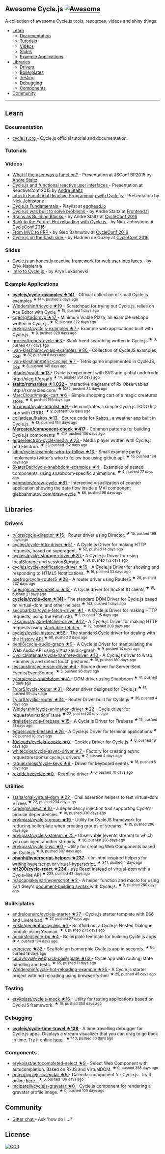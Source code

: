 <h2>
 Awesome Cycle.js
 <a href="https://github.com/sindresorhus/awesome">
  <img alt="Awesome" src="https://cdn.rawgit.com/sindresorhus/awesome/d7305f38d29fed78fa85652e3a63e154dd8e8829/media/badge.svg"/>
 </a>
</h2>
<p>
 A collection of awesome Cycle.js tools, resources, videos and shiny things.
</p>
<ul>
 <li>
  <a href="#learn">
   Learn
  </a>
  <ul>
   <li>
    <a href="#documentation">
     Documentation
    </a>
   </li>
   <li>
    <a href="#tutorials">
     Tutorials
    </a>
   </li>
   <li>
    <a href="#videos">
     Videos
    </a>
   </li>
   <li>
    <a href="#slides">
     Slides
    </a>
   </li>
   <li>
    <a href="#example-applications">
     Example Applications
    </a>
   </li>
  </ul>
 </li>
 <li>
  <a href="#libraries">
   Libraries
  </a>
  <ul>
   <li>
    <a href="#drivers">
     Drivers
    </a>
   </li>
   <li>
    <a href="#boilerplates">
     Boilerplates
    </a>
   </li>
   <li>
    <a href="#testing">
     Testing
    </a>
   </li>
   <li>
    <a href="#debugging">
     Debugging
    </a>
   </li>
   <li>
    <a href="#components">
     Components
    </a>
   </li>
  </ul>
 </li>
 <li>
  <a href="#community">
   Community
  </a>
 </li>
</ul>
<hr/>
<h2>
 Learn
</h2>
<h3>
 Documentation
</h3>
<ul>
 <li>
  <a href="http://cycle.js.org/">
   cycle.js.org
  </a>
  - Cycle.js official tutorial and documentation.
 </li>
</ul>
<h3>
 Tutorials
</h3>
<h3>
 Videos
</h3>
<ul>
 <li>
  <a href="https://www.youtube.com/watch?v=1zj7M1LnJV4">
   What if the user was a function?
  </a>
  - Presentation at JSConf BP2015 by
  <a href="https://twitter.com/andrestaltz">
   Andre Staltz
  </a>
 </li>
 <li>
  <a href="https://www.youtube.com/watch?v=uNZnftSksYg">
   Cycle.js and functional reactive user interfaces
  </a>
  - Presentation at ReactiveConf 2015 by
  <a href="http://twitter.com/andrestaltz">
   Andre Staltz
  </a>
 </li>
 <li>
  <a href="https://www.youtube.com/watch?v=6_ETUyh0tns">
   Intro to Functional Reactive Programming with Cycle.js
  </a>
  - Presentation by
  <a href="https://twitter.com/widdnz">
   Nick Johnstone
  </a>
 </li>
 <li>
  <a href="https://egghead.io/series/cycle-js-fundamentals">
   Cycle.js Fundamentals
  </a>
  - Playlist at
  <a href="https://egghead.io">
   egghead.io
  </a>
 </li>
 <li>
  <a href="https://www.youtube.com/watch?v=Rj8ZTRVka4E">
   Cycle.js was built to solve problems
  </a>
  - by Andre Staltz at
  <a href="http://frontend.fi/">
   Frontend.fi
  </a>
 </li>
 <li>
  <a href="https://www.youtube.com/watch?v=1ToJ7cxb1R8">
   Brains as Building Blocks
  </a>
  - by Andre Staltz at
  <a href="http://cycleconf.com/">
   CycleConf 2016
  </a>
 </li>
 <li>
  <a href="https://www.youtube.com/watch?v=rbrnyC5fXMM">
   Back to the Future, Hot reloading with Cycle.js
  </a>
  - by Nick Johnstone at
  <a href="http://cycleconf.com/">
   CycleConf 2016
  </a>
 </li>
 <li>
  <a href="https://www.youtube.com/watch?v=-PCq4pXaDZw">
   From MVC to FRP
  </a>
  - by Gleb Bahmutov at
  <a href="http://cycleconf.com/">
   CycleConf 2016
  </a>
 </li>
 <li>
  <a href="https://www.youtube.com/watch?v=Rx5N99TQ52g">
   Cycle.js on the bash side
  </a>
  - by Hadrien de Cuzey at
  <a href="http://cycleconf.com/">
   CycleConf 2016
  </a>
 </li>
</ul>
<h3>
 Slides
</h3>
<ul>
 <li>
  <a href="http://slides.com/erykpiast/cycle">
   Cycle.js an honestly reactive framework for web user interfaces
  </a>
  - by Eryk Napierała
 </li>
 <li>
  <a href="http://www.slideshare.net/aryelukashevski/cyclejs-introduction">
   Intro to Cycle.js
  </a>
  - by Arye Lukashevki
 </li>
</ul>
<h3>
 Example Applications
</h3>
<ul>
 <li>
  <a href="https://github.com/cyclejs/examples">
   <strong>
    cyclejs/cycle-examples ★141
   </strong>
  </a>
  - Official collection of small Cycle.js examples
  <sup>
   &#9733 144, pushed 2 days ago
  </sup>
 </li>
 <li>
  <a href="https://github.com/Widdershin/tricycle">
   Widdershin/tricycle ★19
  </a>
  - Scratchpad for trying out Cycle.js, relies on Ace Editor with Cycle
  <sup>
   &#9733 19, pushed 1 days ago
  </sup>
 </li>
 <li>
  <a href="https://github.com/cgeorg/todomvp">
   cgeorg/todomvp ★17
  </a>
  - Minimum Viable Pizza, an example webapp written in Cycle.js
  <sup>
   &#9733 17, pushed 322 days ago
  </sup>
 </li>
 <li>
  <a href="https://github.com/erykpiast/cyclejs-examples">
   erykpiast/cyclejs-examples ★7
  </a>
  - Example web applications built with Cycle.js.
  <sup>
   &#9733 8, pushed 328 days ago
  </sup>
 </li>
 <li>
  <a href="https://github.com/grozen/trends-cycle">
   grozen/trends-cycle ★3
  </a>
  - Slack trend searching written in Cycle.js
  <sup>
   &#9733 3, pushed 477 days ago
  </sup>
 </li>
 <li>
  <a href="https://github.com/ivan-kleshnin/cyclejs-examples">
   ivan-kleshnin/cyclejs-examples ★86
  </a>
  - Collection of CycleJS examples, ES6.
  <sup>
   &#9733 87, pushed 6 days ago
  </sup>
 </li>
 <li>
  <a href="https://github.com/ivan-kleshnin/tetris-game">
   ivan-kleshnin/tetris-cyclejs ★7
  </a>
  - Tetris game implemented in CycleJS, ES6
  <sup>
   &#9733 8, pushed 145 days ago
  </sup>
 </li>
 <li>
  <a href="https://github.com/phadej/graafi">
   phadej/graafi ★13
  </a>
  - Cycle.js experiment with SVG and global undo/redo
http://oleg.fi/graafi/
  <sup>
   &#9733 14, pushed 351 days ago
  </sup>
 </li>
 <li>
  <a href="https://github.com/staltz/rxmarbles">
   <strong>
    staltz/rxmarbles ★1,022
   </strong>
  </a>
  - Interactive diagrams of Rx Observables http://rxmarbles.com/
  <sup>
   &#9733 1052, pushed 34 days ago
  </sup>
 </li>
 <li>
  <a href="https://github.com/MarcCloud/magic-cart">
   MarcCloud/magic-cart ★6
  </a>
  - Simple shopping cart of a magic creatures store.
  <sup>
   &#9733 6, pushed 199 days ago
  </sup>
 </li>
 <li>
  <a href="https://github.com/foxdonut/cycle-todolist">
   foxdonut/cycle-todolist ★9
  </a>
  - demonstrates a simple Cycle.js TODO list app with CRUD.
  <sup>
   &#9733 9, pushed 186 days ago
  </sup>
 </li>
 <li>
  <a href="https://github.com/collardeau/kairos">
   collardeau/kairos ★13
  </a>
  - Source code for
  <a href="http://my-kairos.herokuapp.com/">
   Kairos
  </a>
  , a weather app built in Cycle.js.
  <sup>
   &#9733 13, pushed 194 days ago
  </sup>
 </li>
 <li>
  <a href="https://github.com/Mercateo/component-check">
   <strong>
    Mercateo/component-check ★417
   </strong>
  </a>
  - Common patterns for building Cycle.js components
  <sup>
   &#9733 419, pushed 106 days ago
  </sup>
 </li>
 <li>
  <a href="https://github.com/edge/electron-cycle-media">
   edge/electron-cycle-media ★23
  </a>
  - Media player written with Cycle.js and Electron.
  <sup>
   &#9733 23, pushed 152 days ago
  </sup>
 </li>
 <li>
  <a href="https://github.com/kibin/cycle-example-who-to-follow">
   kibin/cycle-example-who-to-follow ★16
  </a>
  - Small example partly implements twitter’s who to follow box using github api.
  <sup>
   &#9733 16, pushed 134 days ago
  </sup>
 </li>
 <li>
  <a href="https://github.com/SkaterDad/cycle-snabbdom-examples">
   SkaterDad/cycle-snabbdom-examples ★4
  </a>
  - Examples of nested components, using snabbdom-specific animations.
  <sup>
   &#9733 4, pushed 77 days ago
  </sup>
 </li>
 <li>
  <a href="https://github.com/bahmutov/draw-cycle">
   bahmutov/draw-cycle ★81
  </a>
  - Interactive visualization of counter application showing the data flow inside a MVI component
  <a href="https://glebbahmutov.com/draw-cycle/">
   glebbahmutov.com/draw-cycle
  </a>
  <sup>
   &#9733 86, pushed 98 days ago
  </sup>
 </li>
</ul>
<h2>
 Libraries
</h2>
<h3>
 Drivers
</h3>
<ul>
 <li>
  <a href="https://github.com/TylorS/cycle-director">
   tylors/cycle-director ★15
  </a>
  - Router driver using Director.
  <sup>
   &#9733 15, pushed 199 days ago
  </sup>
 </li>
 <li>
  <a href="https://github.com/cyclejs/http">
   cyclejs/cycle-http-driver ★51
  </a>
  - A Cycle.js Driver for making HTTP requests, based on superagent.
  <sup>
   &#9733 52, pushed 14 days ago
  </sup>
 </li>
 <li>
  <a href="https://github.com/cyclejs/cycle-storage-driver">
   cyclejs/cycle-storage-driver ★20
  </a>
  - A Cycle.js Driver for using localStorage and sessionStorage.
  <sup>
   &#9733 21, pushed 152 days ago
  </sup>
 </li>
 <li>
  <a href="https://github.com/cyclejs/cycle-notification-driver">
   cyclejs/cycle-notification-driver ★15
  </a>
  - A Cycle.js Driver for showing and responding to HTML5 Notifications.
  <sup>
   &#9733 16, pushed 33 days ago
  </sup>
 </li>
 <li>
  <a href="https://github.com/axefrog/cycle-router5">
   axefrog/cycle-router5 ★28
  </a>
  - A router driver using Router5
  <sup>
   &#9733 28, pushed 237 days ago
  </sup>
 </li>
 <li>
  <a href="https://github.com/cgeorg/cycle-socket.io">
   cgeorg/cycle-socket.io ★15
  </a>
  - A Cycle driver for Socket.IO clients
  <sup>
   &#9733 15, pushed 21 days ago
  </sup>
 </li>
 <li>
  <a href="https://github.com/cyclejs/dom">
   <strong>
    cyclejs/cycle-dom ★141
   </strong>
  </a>
  - The standard DOM Driver for Cycle.js based on virtual-dom, and other helpers
  <sup>
   &#9733 143, pushed 1 days ago
  </sup>
 </li>
 <li>
  <a href="https://github.com/secobarbital/cycle-fetch-driver">
   secobarbital/cycle-fetch-driver ★1
  </a>
  - A Cycle.js Driver for making HTTP requests, using the Fetch API.
  <sup>
   &#9733 1, pushed 195 days ago
  </sup>
 </li>
 <li>
  <a href="https://github.com/r7kamura/cycle-fetcher-driver">
   r7kamura/cycle-fetcher-driver ★12
  </a>
  - A Cycle.js Driver for making HTTP requests using
  <a href="https://github.com/r7kamura/stackable-fetcher">
   stackable-fetcher
  </a>
  .
  <sup>
   &#9733 12, pushed 208 days ago
  </sup>
 </li>
 <li>
  <a href="https://github.com/cyclejs/history">
   cyclejs/cycle-history ★58
  </a>
  - The standard Cycle driver for dealing with the
  <a href="https://developer.mozilla.org/en-US/docs/Web/API/History_API">
   History API
  </a>
  <sup>
   &#9733 60, pushed 3 days ago
  </sup>
 </li>
 <li>
  <a href="https://github.com/benji6/cycle-audio-graph">
   benji6/cycle-audio-graph ★9
  </a>
  - A Cycle.js Driver for manipulating the Web Audio API using
  <a href="https://github.com/benji6/virtual-audio-graph">
   virtual-audio-graph
  </a>
  <sup>
   &#9733 9, pushed 14 days ago
  </sup>
 </li>
 <li>
  <a href="https://github.com/CyclicMaterials/cycle-hammer-driver">
   CyclicMaterials/cycle-hammer-driver ★10
  </a>
  - A Cycle.js driver to wrap Hammer.js and detect touch gestures
  <sup>
   &#9733 10, pushed 160 days ago
  </sup>
 </li>
 <li>
  <a href="https://github.com/jessaustin/cycle-sse-driver">
   jessaustin/cycle-sse-driver ★4
  </a>
  - Source driver for Server-Sent Events/EventSource.
  <sup>
   &#9733 5, pushed 96 days ago
  </sup>
 </li>
 <li>
  <a href="https://github.com/TylorS/cycle-snabbdom">
   tylors/cycle-snabbdom ★41
  </a>
  - DOM driver using Snabbdom
  <sup>
   &#9733 41, pushed 3 days ago
  </sup>
 </li>
 <li>
  <a href="https://github.com/TylorS/cycle-router">
   TylorS/cycle-router ★31
  </a>
  - Router driver designed for Cycle.js
  <sup>
   &#9733 31, pushed 99 days ago
  </sup>
 </li>
 <li>
  <a href="https://github.com/TylorS/cyclic-router">
   TylorS/cyclic-router ★34
  </a>
  - Router Driver built for Cycle.js
  <sup>
   &#9733 36, pushed 4 days ago
  </sup>
 </li>
 <li>
  <a href="https://github.com/Widdershin/cycle-animation-driver">
   Widdershin/cycle-animation-driver ★22
  </a>
  - Cycle driver for requestAnimationFrame
  <sup>
   &#9733 22, pushed 20 days ago
  </sup>
 </li>
 <li>
  <a href="https://github.com/dralletje/cycle-firebase">
   dralletje/cycle-firebase ★15
  </a>
  - A Cycle.js Driver for Firebase
  <sup>
   &#9733 15, pushed 51 days ago
  </sup>
 </li>
 <li>
  <a href="https://github.com/edge/cycle-blessed">
   edge/cycle-blessed ★26
  </a>
  - A Cycle.js Driver for terminal applications
  <sup>
   &#9733 27, pushed 18 days ago
  </sup>
 </li>
 <li>
  <a href="https://github.com/10clouds/cyclejs-cookie">
   10clouds/cyclejs-cookie ★0
  </a>
  - Cookies Driver for Cycle.js
  <sup>
   &#9733 0, pushed 19 days ago
  </sup>
 </li>
 <li>
  <a href="https://github.com/whitecolor/cycle-async-driver">
   whitecolor/cycle-async-driver ★7
  </a>
  - Factory for creating async request/response cycle.js drivers
  <sup>
   &#9733 7, pushed 4 days ago
  </sup>
 </li>
 <li>
  <a href="https://github.com/raquelxmoss/cycle-keys">
   raquelxmoss/cycle-keys ★9
  </a>
  - Driver for keyboard events
  <sup>
   &#9733 18, pushed 5 days ago
  </sup>
 </li>
 <li>
  <a href="https://github.com/rektide/recyclec">
   rektide/recyclec ★0
  </a>
  - Readline driver
  <sup>
   &#9733 0, pushed 70 days ago
  </sup>
 </li>
</ul>
<h3>
 Utilities
</h3>
<ul>
 <li>
  <a href="https://github.com/staltz/chai-virtual-dom">
   staltz/chai-virtual-dom ★22
  </a>
  - Chai assertion helpers to test virtual-dom VTrees
  <sup>
   &#9733 22, pushed 234 days ago
  </sup>
 </li>
 <li>
  <a href="https://github.com/cgeorg/sinject">
   cgeorg/sinject ★10
  </a>
  - a dependency injection tool supporting Cycle's circular dependencies
  <sup>
   &#9733 10, pushed 336 days ago
  </sup>
 </li>
 <li>
  <a href="https://github.com/erykpiast/cyclejs-group">
   erykpiast/cyclejs-group ★19
  </a>
  - Utility for CycleJS framework for reducing boilerplate when creating groups of streams.
  <sup>
   &#9733 19, pushed 286 days ago
  </sup>
 </li>
 <li>
  <a href="https://github.com/cyclejs/rx-injectable-observable">
   erykpiast/cyclejs-stream ★25
  </a>
  - Observable (events stream) to which you can inject another streams.
  <sup>
   &#9733 26, pushed 256 days ago
  </sup>
 </li>
 <li>
  <a href="https://github.com/erykpiast/cyclejs-wc">
   erykpiast/cyclejs-wc ★0
  </a>
  - Utility for creating Web Components based on Cycle.js
  <sup>
   &#9733 0, pushed 307 days ago
  </sup>
 </li>
 <li>
  <a href="https://github.com/ohanhi/hyperscript-helpers">
   <strong>
    ohanhi/hyperscript-helpers ★237
   </strong>
  </a>
  - elm-html inspired helpers for writing hyperscript or virtual-hyperscript.
  <sup>
   &#9733 241, pushed 4 days ago
  </sup>
 </li>
 <li>
  <a href="https://github.com/pH200/cycle-react">
   <strong>
    pH200/cycle-react ★234
   </strong>
  </a>
  - use React instead of virtual-dom with a Cycle-like API
  <sup>
   &#9733 238, pushed 43 days ago
  </sup>
 </li>
 <li>
  <a href="https://github.com/MadcapJake/earl-hyperscript">
   madcapjake/earlhyperscript ★2
  </a>
  - A helper function and macro for using Earl Grey's
  <a href="https://breuleux.github.io/earl-grey/doc.html#documentbuildingsyntax">
   document-building syntax
  </a>
  with Cycle.js.
  <sup>
   &#9733 2, pushed 280 days ago
  </sup>
 </li>
</ul>
<h3>
 Boilerplates
</h3>
<ul>
 <li>
  <a href="https://github.com/andreloureiro/cyclejs-starter">
   andreloureiro/cyclejs-starter ★27
  </a>
  - Cycle.js starter template with ES6 and Livereload.
  <sup>
   &#9733 27, pushed 27 days ago
  </sup>
 </li>
 <li>
  <a href="https://github.com/Frikki/generator-cyclejs">
   Frikki/generator-cyclejs ★1
  </a>
  - Scaffold out a Cycle.js Nested Dialogue module using Yeoman.
  <sup>
   &#9733 1, pushed 233 days ago
  </sup>
 </li>
 <li>
  <a href="https://github.com/adicirstei/cycle-bp">
   adicirstei/cycle-bp ★4
  </a>
  - Boilerplate template for building Cycle.js apps
  <sup>
   &#9733 4, pushed 194 days ago
  </sup>
 </li>
 <li>
  <a href="https://github.com/edge/cyc">
   edge/cyc ★82
  </a>
  - Scaffold an isomorphic Cycle.js app in seconds.
  <sup>
   &#9733 86, pushed 18 days ago
  </sup>
 </li>
 <li>
  <a href="https://github.com/Cmdv/cycle-webpack-boilerplate">
   cmdv/cycle-webpack-boilerplate ★63
  </a>
  - Cycle app with routing, state handling and tests.
  <sup>
   &#9733 65, pushed 11 days ago
  </sup>
 </li>
 <li>
  <a href="https://github.com/Widdershin/cycle-hot-reloading-example">
   Widdershin/cycle-hot-reloading-example ★25
  </a>
  - A Cycle.js starter project with hot reloading using browserify-hmr
  <sup>
   &#9733 25, pushed 45 days ago
  </sup>
 </li>
</ul>
<h3>
 Testing
</h3>
<ul>
 <li>
  <a href="https://github.com/erykpiast/cyclejs-mock">
   erykpiast/cyclejs-mock ★16
  </a>
  - Utility for testing applications based on CycleJS framework.
  <sup>
   &#9733 16, pushed 350 days ago
  </sup>
 </li>
</ul>
<h3>
 Debugging
</h3>
<ul>
 <li>
  <a href="https://github.com/cyclejs/cycle-time-travel">
   <strong>
    cyclejs/cycle-time-travel ★138
   </strong>
  </a>
  - A time travelling debugger for Cycle.js apps. Displays a stream visualizer that you can drag to go back in time. Try it online
  <a href="http://cycle.js.org/cycle-time-travel/">
   here
  </a>
  .
  <sup>
   &#9733 140, pushed 50 days ago
  </sup>
 </li>
</ul>
<h3>
 Components
</h3>
<ul>
 <li>
  <a href="https://github.com/erykpiast/autocompleted-select">
   erykpiast/autocompleted-select ★9
  </a>
  - Select Web Component with autocompletion. Based on RxJS and VirtualDOM.
  <sup>
   &#9733 9, pushed 358 days ago
  </sup>
 </li>
 <li>
  <a href="https://github.com/enten/cyclejs-calendar">
   enten/cyclejs-calendar ★6
  </a>
  - Calendar component for Cycle.js. Try it online
  <a href="http://enten.github.io/cyclejs-calendar/example">
   here
  </a>
  .
  <sup>
   &#9733 6, pushed 106 days ago
  </sup>
 </li>
 <li>
  <a href="https://github.com/mciparelli/cyclejs-gravatar">
   mciparelli/cyclejs-gravatar ★0
  </a>
  - Cycle.js component for rendering a gravatar profile image.
  <sup>
   &#9733 0, pushed 100 days ago
  </sup>
 </li>
</ul>
<h2>
 Community
</h2>
<ul>
 <li>
  <a href="https://gitter.im/cyclejs/cycle-core">
   Gitter chat
  </a>
  - Ask 'how do I ...?'
 </li>
</ul>
<h2>
 License
</h2>
<p>
 <a href="http://creativecommons.org/publicdomain/zero/1.0/">
  <img alt="CC0" src="http://i.creativecommons.org/p/zero/1.0/88x31.png"/>
 </a>
</p>
